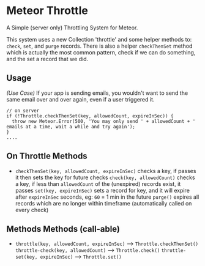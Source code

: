 Meteor Throttle
==========================

A Simple (server only) Throttling System for Meteor.

This system uses a new Collection 'throttle' and some helper methods to:
`check`, `set`, and `purge` records.  There is also a helper `checkThenSet`
method which is actually the most common pattern, check if we can do something,
and the set a record that we did.

Usage
------------------------

_(Use Case)_ If your app is sending emails, you wouldn't want to send the same email over
and over again, even if a user triggered it.

    // on server
    if (!Throttle.checkThenSet(key, allowedCount, expireInSec)) {
      throw new Meteor.Error(500, 'You may only send ' + allowedCount + ' emails at a time, wait a while and try again');
    }
    ....

On Throttle Methods
------------------------

* `checkThenSet(key, allowedCount, expireInSec)` checks a key, if passes it then sets the key for future checks
  `check(key, allowedCount)` checks a key, if less than `allowedCount` of the (unexpired) records exist, it passes
  `set(key, expireInSec)` sets a record for key, and it will expire after `expireInSec` seconds, eg: `60` = 1 min in the future
  `purge()` expires all records which are no longer within timeframe (automatically called on every check)


Methods Methods (call-able)
------------------------

* `throttle(key, allowedCount, expireInSec)` --> `Throttle.checkThenSet()`
  `throttle-check(key, allowedCount)` --> `Throttle.check()`
  `throttle-set(key, expireInSec)` --> `Throttle.set()`

